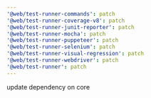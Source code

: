 ```yaml
---
'@web/test-runner-commands': patch
'@web/test-runner-coverage-v8': patch
'@web/test-runner-junit-reporter': patch
'@web/test-runner-mocha': patch
'@web/test-runner-puppeteer': patch
'@web/test-runner-selenium': patch
'@web/test-runner-visual-regression': patch
'@web/test-runner-webdriver': patch
'@web/test-runner': patch
---
```


update dependency on core
